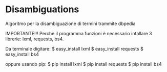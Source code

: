 # Disambiguations
Algoritmo per la disambiguazione di termini trammite dbpedia

IMPORTANTE!!!
Perchè il programma funzioni è necessario intallare 3 librerie: lxml, requests, bs4.

Da terminale digitare:
$ easy_install lxml
$ easy_install requests
$ easy_install bs4

oppure usando pip:
$ pip install lxml
$ pip install requests
$ pip install bs4
